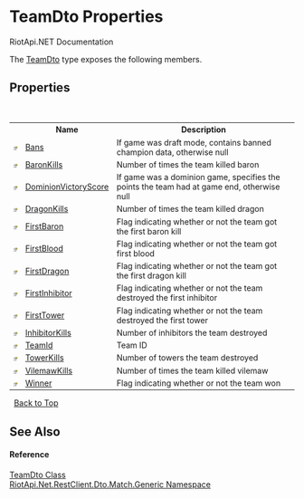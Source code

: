 # TeamDto Properties
RiotApi.NET Documentation 

The <a href="dbf19582-e8c3-4cf2-0a3f-be629b4a38bc">TeamDto</a> type exposes the following members.


## Properties
&nbsp;<table><tr><th></th><th>Name</th><th>Description</th></tr><tr><td>![Public property](media/pubproperty.gif "Public property")</td><td><a href="91e90907-0d05-5a9d-2cfd-9bed08e8eac4">Bans</a></td><td>
If game was draft mode, contains banned champion data, otherwise null</td></tr><tr><td>![Public property](media/pubproperty.gif "Public property")</td><td><a href="f667eddf-db2f-4892-dcee-63c1877c5905">BaronKills</a></td><td>
Number of times the team killed baron</td></tr><tr><td>![Public property](media/pubproperty.gif "Public property")</td><td><a href="ad6ca4cc-baad-ee7a-8844-92cca7348069">DominionVictoryScore</a></td><td>
If game was a dominion game, specifies the points the team had at game end, otherwise null</td></tr><tr><td>![Public property](media/pubproperty.gif "Public property")</td><td><a href="4f32968c-3cc5-7a31-fc8d-5759284c4370">DragonKills</a></td><td>
Number of times the team killed dragon</td></tr><tr><td>![Public property](media/pubproperty.gif "Public property")</td><td><a href="2cab55d7-46c9-6ae8-c741-7cc0071f5718">FirstBaron</a></td><td>
Flag indicating whether or not the team got the first baron kill</td></tr><tr><td>![Public property](media/pubproperty.gif "Public property")</td><td><a href="e8efebc6-3694-0548-cd18-c62c972c9741">FirstBlood</a></td><td>
Flag indicating whether or not the team got first blood</td></tr><tr><td>![Public property](media/pubproperty.gif "Public property")</td><td><a href="18079222-8bc3-1ce6-1a56-270a15700548">FirstDragon</a></td><td>
Flag indicating whether or not the team got the first dragon kill</td></tr><tr><td>![Public property](media/pubproperty.gif "Public property")</td><td><a href="330be93b-9ae2-84de-d0f9-c152a59c06fd">FirstInhibitor</a></td><td>
Flag indicating whether or not the team destroyed the first inhibitor</td></tr><tr><td>![Public property](media/pubproperty.gif "Public property")</td><td><a href="b58e2999-03d4-c75e-d453-d5fe51061bc0">FirstTower</a></td><td>
Flag indicating whether or not the team destroyed the first tower</td></tr><tr><td>![Public property](media/pubproperty.gif "Public property")</td><td><a href="5c6ea448-4157-648d-779d-d87d72fe53d3">InhibitorKills</a></td><td>
Number of inhibitors the team destroyed</td></tr><tr><td>![Public property](media/pubproperty.gif "Public property")</td><td><a href="92f95fc7-2a55-4c4c-f958-9b9727141a69">TeamId</a></td><td>
Team ID</td></tr><tr><td>![Public property](media/pubproperty.gif "Public property")</td><td><a href="13e616f5-61ef-b9f8-25d3-425290ddee21">TowerKills</a></td><td>
Number of towers the team destroyed</td></tr><tr><td>![Public property](media/pubproperty.gif "Public property")</td><td><a href="2303d05f-1e42-570b-c731-b7757affcc87">VilemawKills</a></td><td>
Number of times the team killed vilemaw</td></tr><tr><td>![Public property](media/pubproperty.gif "Public property")</td><td><a href="4cc74359-ffc4-9be9-4ddf-e29cdfa8d795">Winner</a></td><td>
Flag indicating whether or not the team won</td></tr></table>&nbsp;
<a href="#teamdto-properties">Back to Top</a>

## See Also


#### Reference
<a href="dbf19582-e8c3-4cf2-0a3f-be629b4a38bc">TeamDto Class</a><br /><a href="f4767f78-ec21-8fc9-5619-34d53bfe8e2e">RiotApi.Net.RestClient.Dto.Match.Generic Namespace</a><br />